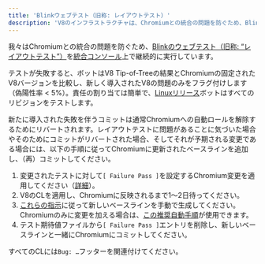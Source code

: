 ```yaml
---
title: 'Blinkウェブテスト（旧称: レイアウトテスト）'
description: 'V8のインフラストラクチャは、Chromiumとの統合の問題を防ぐため、Blinkのウェブテストを継続的に実行しています。このドキュメントは、そのようなテストに失敗した場合に何をすべきかを説明します。'
---
```

我々はChromiumとの統合の問題を防ぐため、[Blinkのウェブテスト（旧称: “レイアウトテスト”）](https://chromium.googlesource.com/chromium/src/+/master/docs/testing/web_tests.md)を[統合コンソール](https://ci.chromium.org/p/v8/g/integration/console)上で継続的に実行しています。

テストが失敗すると、ボットはV8 Tip-of-Treeの結果とChromiumの固定されたV8バージョンを比較し、新しく導入されたV8の問題のみをフラグ付けします（偽陽性率 < 5%）。責任の割り当ては簡単で、[Linuxリリース](https://ci.chromium.org/p/v8/builders/luci.v8.ci/V8%20Blink%20Linux)ボットはすべてのリビジョンをテストします。

新たに導入された失敗を伴うコミットは通常Chromiumへの自動ロールを解除するためにリバートされます。レイアウトテストに問題があることに気づいた場合やそのためにコミットがリバートされた場合、そしてそれが予期される変更である場合には、以下の手順に従ってChromiumに更新されたベースラインを追加し、（再）コミットしてください。

1. 変更されたテストに対して`[ Failure Pass ]`を設定するChromium変更を適用してください（[詳細](https://chromium.googlesource.com/chromium/src/+/master/docs/testing/web_test_expectations.md#updating-the-expectations-files)）。
1. V8のCLを適用し、Chromiumに反映されるまで1～2日待ってください。
1. [これらの指示](https://chromium.googlesource.com/chromium/src/+/master/docs/testing/web_tests.md#Rebaselining-Web-Tests)に従って新しいベースラインを手動で生成してください。Chromiumのみに変更を加える場合は、[この推奨自動手順](https://chromium.googlesource.com/chromium/src/+/master/docs/testing/web_test_expectations.md#how-to-rebaseline)が使用できます。
1. テスト期待値ファイルから`[ Failure Pass ]`エントリを削除し、新しいベースラインと一緒にChromiumにコミットしてください。

すべてのCLには`Bug: …`フッターを関連付けてください。
